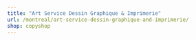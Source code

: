 ```yaml
---
title: "Art Service Dessin Graphique & Imprimerie"
url: /montreal/art-service-dessin-graphique-and-imprimerie/
shop: copyshop
---
```

